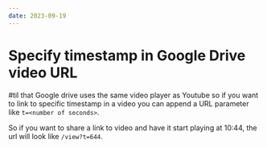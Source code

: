 ```yaml
---
date: 2023-09-19
---
```


# Specify timestamp in Google Drive video URL

#til that Google drive uses the same video player as Youtube so if you want to link to specific timestamp in a video you can append a URL parameter like `t=<number of seconds>`.

So if you want to share a link to video and have it start playing at 10:44, the url will look like `/view?t=644`.
